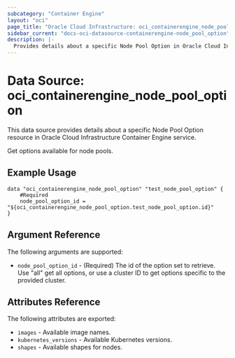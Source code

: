 ```yaml
---
subcategory: "Container Engine"
layout: "oci"
page_title: "Oracle Cloud Infrastructure: oci_containerengine_node_pool_option"
sidebar_current: "docs-oci-datasource-containerengine-node_pool_option"
description: |-
  Provides details about a specific Node Pool Option in Oracle Cloud Infrastructure Container Engine service
---
```


# Data Source: oci_containerengine_node_pool_option
This data source provides details about a specific Node Pool Option resource in Oracle Cloud Infrastructure Container Engine service.

Get options available for node pools.

## Example Usage

```hcl
data "oci_containerengine_node_pool_option" "test_node_pool_option" {
	#Required
	node_pool_option_id = "${oci_containerengine_node_pool_option.test_node_pool_option.id}"
}
```

## Argument Reference

The following arguments are supported:

* `node_pool_option_id` - (Required) The id of the option set to retrieve. Use "all" get all options, or use a cluster ID to get options specific to the provided cluster.


## Attributes Reference

The following attributes are exported:

* `images` - Available image names.
* `kubernetes_versions` - Available Kubernetes versions.
* `shapes` - Available shapes for nodes.

